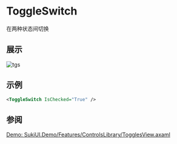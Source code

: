 # ToggleSwitch

在两种状态间切换

## 展示

![tgs](https://github.com/user-attachments/assets/9fe52016-a002-4b4d-ad98-a3e2157a498c)

## 示例

```xml
<ToggleSwitch IsChecked="True" />
```

## 参阅

[Demo: SukiUI.Demo/Features/ControlsLibrary/TogglesView.axaml](https://github.com/kikipoulet/SukiUI/blob/main/SukiUI.Demo/Features/ControlsLibrary/TogglesView.axaml)